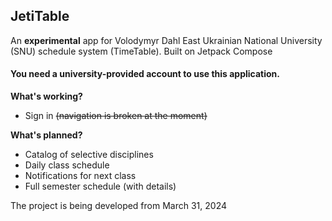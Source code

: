 ## JetiTable
An __experimental__ app for Volodymyr Dahl East Ukrainian National University (SNU) schedule system (TimeTable). Built on Jetpack Compose

#### You need a university-provided account to use this application.

__What's working?__ 
- Sign in ~~(navigation is broken at the moment)~~

__What's planned?__
- Catalog of selective disciplines
- Daily class schedule
- Notifications for next class
- Full semester schedule (with details)

The project is being developed from March 31, 2024
